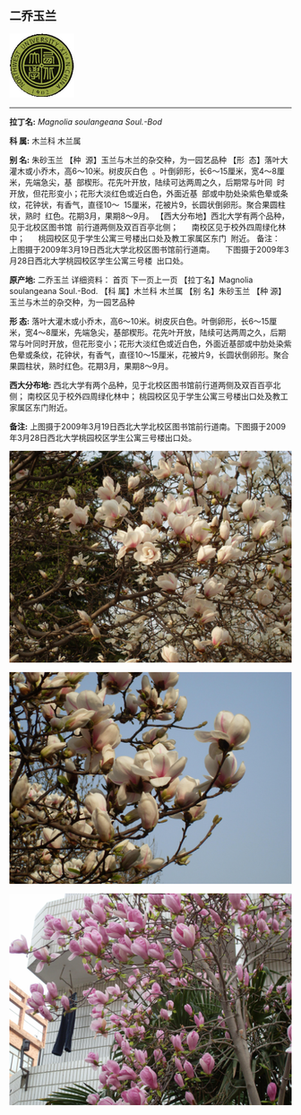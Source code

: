 ## 二乔玉兰

![西北大学校园网络植物志](../JPG/nwu.gif)

---

**拉丁名:**  _Magnolia soulangeana Soul.-Bod_

**科 属:** 木兰科 木兰属

**别 名:** 朱砂玉兰
【种  源】玉兰与木兰的杂交种，为一园艺品种
【形  态】落叶大灌木或小乔木，高6～10米。树皮灰白色
 。叶倒卵形，长6～15厘米，宽4～8厘米，先端急尖，基
 部楔形。花先叶开放，陆续可达两周之久，后期常与叶同
 时开放，但花形变小；花形大淡红色或近白色，外面近基
 部或中肋处染紫色晕或条纹，花钟状，有香气，直径10～
 15厘米，花被片9，长圆状倒卵形。聚合果圆柱状，熟时
 红色。花期3月，果期8～9月。
【西大分布地】西北大学有两个品种，见于北校区图书馆
 前行道两侧及双百百亭北侧；
     南校区见于校外四周绿化林中；
     桃园校区见于学生公寓三号楼出口处及教工家属区东门
 附近。
备注：
    上图摄于2009年3月19日西北大学北校区图书馆前行道南。
    下图摄于2009年3月28日西北大学桃园校区学生公寓三号楼
 出口处。
　
　

**原产地:** 二乔玉兰
详细资料： 首页 下一页上一页
【拉丁名】Magnolia soulangeana Soul.-Bod.
【科 属】木兰科 木兰属
【别 名】朱砂玉兰
【种 源】玉兰与木兰的杂交种，为一园艺品种

**形  态:** 落叶大灌木或小乔木，高6～10米。树皮灰白色。叶倒卵形，长6～15厘米，宽4～8厘米，先端急尖，基部楔形。花先叶开放，陆续可达两周之久，后期常与叶同时开放，但花形变小；花形大淡红色或近白色，外面近基部或中肋处染紫色晕或条纹，花钟状，有香气，直径10～15厘米，花被片9，长圆状倒卵形。聚合果圆柱状，熟时红色。花期3月，果期8～9月。

**西大分布地:** 西北大学有两个品种，见于北校区图书馆前行道两侧及双百百亭北侧； 南校区见于校外四周绿化林中； 桃园校区见于学生公寓三号楼出口处及教工家属区东门附近。

**备注:** 上图摄于2009年3月19日西北大学北校区图书馆前行道南。下图摄于2009年3月28日西北大学桃园校区学生公寓三号楼出口处。　　

![二乔玉兰](../JPG/二乔玉兰1.JPG) 

![二乔玉兰](../JPG/二乔玉兰2.JPG) 

![二乔玉兰](../JPG/二乔玉兰5.JPG) 

